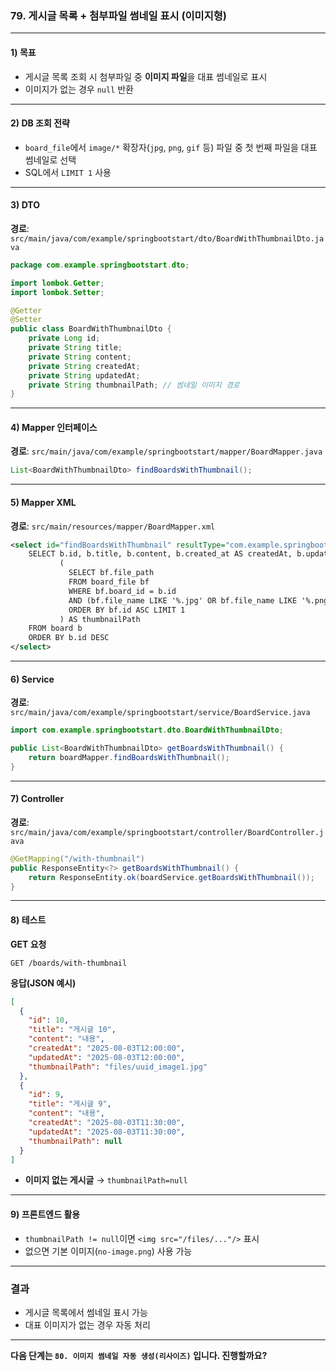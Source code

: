 ### 79. 게시글 목록 + 첨부파일 썸네일 표시 (이미지형)

---

#### 1) **목표**

* 게시글 목록 조회 시 첨부파일 중 **이미지 파일**을 대표 썸네일로 표시
* 이미지가 없는 경우 `null` 반환

---

#### 2) **DB 조회 전략**

* `board_file`에서 `image/*` 확장자(`jpg`, `png`, `gif` 등) 파일 중 첫 번째 파일을 대표 썸네일로 선택
* SQL에서 `LIMIT 1` 사용

---

#### 3) **DTO**

**경로**: `src/main/java/com/example/springbootstart/dto/BoardWithThumbnailDto.java`

```java
package com.example.springbootstart.dto;

import lombok.Getter;
import lombok.Setter;

@Getter
@Setter
public class BoardWithThumbnailDto {
    private Long id;
    private String title;
    private String content;
    private String createdAt;
    private String updatedAt;
    private String thumbnailPath; // 썸네일 이미지 경로
}
```

---

#### 4) **Mapper 인터페이스**

**경로**: `src/main/java/com/example/springbootstart/mapper/BoardMapper.java`

```java
List<BoardWithThumbnailDto> findBoardsWithThumbnail();
```

---

#### 5) **Mapper XML**

**경로**: `src/main/resources/mapper/BoardMapper.xml`

```xml
<select id="findBoardsWithThumbnail" resultType="com.example.springbootstart.dto.BoardWithThumbnailDto">
    SELECT b.id, b.title, b.content, b.created_at AS createdAt, b.updated_at AS updatedAt,
           (
             SELECT bf.file_path
             FROM board_file bf
             WHERE bf.board_id = b.id
             AND (bf.file_name LIKE '%.jpg' OR bf.file_name LIKE '%.png' OR bf.file_name LIKE '%.gif')
             ORDER BY bf.id ASC LIMIT 1
           ) AS thumbnailPath
    FROM board b
    ORDER BY b.id DESC
</select>
```

---

#### 6) **Service**

**경로**: `src/main/java/com/example/springbootstart/service/BoardService.java`

```java
import com.example.springbootstart.dto.BoardWithThumbnailDto;

public List<BoardWithThumbnailDto> getBoardsWithThumbnail() {
    return boardMapper.findBoardsWithThumbnail();
}
```

---

#### 7) **Controller**

**경로**: `src/main/java/com/example/springbootstart/controller/BoardController.java`

```java
@GetMapping("/with-thumbnail")
public ResponseEntity<?> getBoardsWithThumbnail() {
    return ResponseEntity.ok(boardService.getBoardsWithThumbnail());
}
```

---

#### 8) **테스트**

**GET 요청**

```
GET /boards/with-thumbnail
```

**응답(JSON 예시)**

```json
[
  {
    "id": 10,
    "title": "게시글 10",
    "content": "내용",
    "createdAt": "2025-08-03T12:00:00",
    "updatedAt": "2025-08-03T12:00:00",
    "thumbnailPath": "files/uuid_image1.jpg"
  },
  {
    "id": 9,
    "title": "게시글 9",
    "content": "내용",
    "createdAt": "2025-08-03T11:30:00",
    "updatedAt": "2025-08-03T11:30:00",
    "thumbnailPath": null
  }
]
```

* **이미지 없는 게시글** → `thumbnailPath=null`

---

#### 9) **프론트엔드 활용**

* `thumbnailPath != null`이면 `<img src="/files/..."/>` 표시
* 없으면 기본 이미지(`no-image.png`) 사용 가능

---

### 결과

* 게시글 목록에서 썸네일 표시 가능
* 대표 이미지가 없는 경우 자동 처리

---

**다음 단계는 `80. 이미지 썸네일 자동 생성(리사이즈)` 입니다. 진행할까요?**
